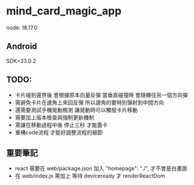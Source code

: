 # mind_card_magic_app
node: 18.17.0

## Android
SDK=33.0.2

## TODO:
* 卡片碰到邊界後 會根據原本向量反彈 當垂直碰撞時 會隨機往另一個方向彈
* 需避免卡片在邊角上來回反彈 所以邊角的要特別彈射到中間方向
* 還需要測試手機晃動檢測 讓晃動時可以觸發卡片移動
* 需要加上版本檢查與強制更新機制
* 需讓在移動過程中後 停止三秒 才能蓋卡
* 重構code流程 才能好調整流程的細節

## 重要筆記
* react 需要在 web/package.json 加入 "homepage": "./", 才不會是白畫面
* 在 web/index.js 需加上 等待 deviceready 才 renderReactDom
